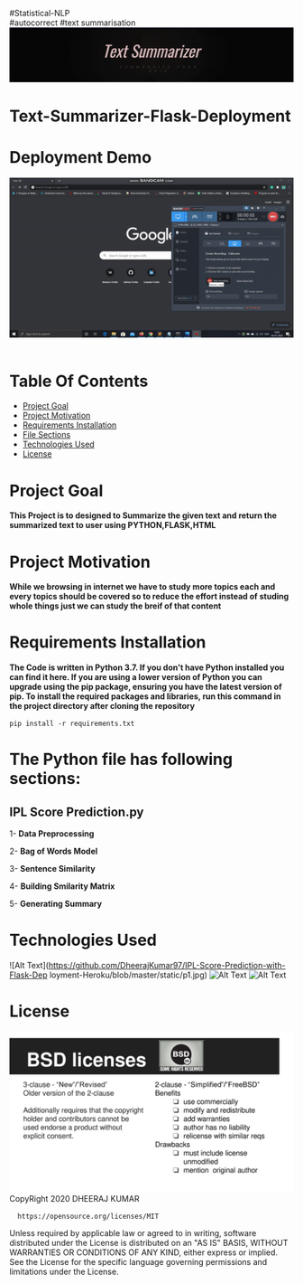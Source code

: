 #Statistical-NLP
<br>
#autocorrect 
#text summarisation 
![Alt Text](https://github.com/DheerajKumar97/Text-Summarizer-Flask-Deployment/blob/master/cover.png)
<br>
# Text-Summarizer-Flask-Deployment
# Deployment Demo

![Alt Text](https://github.com/DheerajKumar97/Text-Summarizer-Flask-Deployment/blob/master/Text%20Summarizer.gif)
<br><br>
# Table Of Contents
- [Project Goal](#Project-Goal)
- [Project Motivation](#Project-Motivation)
- [Requirements Installation](#Requirements-Installation)
- [File Sections](#File-Sections)
- [Technologies Used](#Technologies-Used)
- [License](#License)

# Project Goal

 **This Project is to designed to Summarize the given text and return the summarized text to user using PYTHON,FLASK,HTML**

# Project Motivation

**While we browsing in internet we have to study more topics each and every topics should be covered so to reduce the effort instead of studing whole things just we can study the breif of that content**

# Requirements Installation

**The Code is written in Python 3.7. If you don't have Python installed you can find it here. If you are using a lower version of Python you can upgrade using the pip package, ensuring you have the latest version of pip. To install the required packages and libraries, run this command in the project directory after cloning the repository**

    pip install -r requirements.txt
    
# The Python file has following sections:

## IPL Score Prediction.py

1- **Data Preprocessing** 

2- **Bag of Words Model**

3- **Sentence Similarity** 

4- **Building Smilarity Matrix**

5- **Generating Summary**

# Technologies Used

![Alt Text](https://github.com/DheerajKumar97/IPL-Score-Prediction-with-Flask-Dep
loyment-Heroku/blob/master/static/p1.jpg)
![Alt Text](https://github.com/DheerajKumar97/IPL-Score-Prediction-with-Flask-Deployment-Heroku/blob/master/static/p2.png)
![Alt Text](https://github.com/DheerajKumar97/IPL-Score-Prediction-with-Flask-Deployment-Heroku/blob/master/static/p3.png)

# License

![Alt Text](https://github.com/DheerajKumar97/Text-Summarizer-Flask-Deployment/blob/master/licence.jpg)
<br>
CopyRight 2020 DHEERAJ KUMAR

      https://opensource.org/licenses/MIT
      
Unless required by applicable law or agreed to in writing, software distributed under the License is distributed on an "AS IS" BASIS, WITHOUT WARRANTIES OR CONDITIONS OF ANY KIND, either express or implied. See the License for the specific language governing permissions and limitations under the License.
